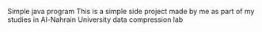 Simple java program
This is a simple side project 
made by me as part of my studies in Al-Nahrain University
data compression lab